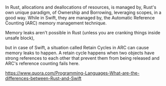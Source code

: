 In Rust, allocations and deallocations of resources, is managed by, Rust's own unique paradigm, of Ownership and Borrowing, leveraging scopes, in a good way. While in Swift, they are managed by, the Automatic Reference Counting (ARC) memory management technique.

Memory leaks aren't possible in Rust (unless you are cranking things inside unsafe block),

but in case of Swift, a situation called Retain Cycles in ARC can cause memory leaks to happen. A retain cycle happens when two objects have strong references to each other that prevent them from being released and ARC's reference counting fails here.

https://www.quora.com/Programming-Languages-What-are-the-differences-between-Rust-and-Swift